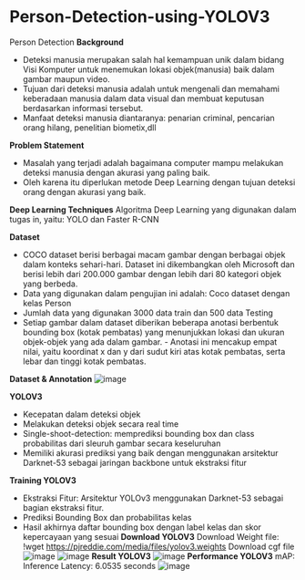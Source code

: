 # Person-Detection-using-YOLOV3
Person Detection
**Background** 
- Deteksi manusia merupakan salah hal kemampuan unik dalam bidang Visi Komputer untuk menemukan lokasi objek(manusia) baik dalam gambar maupun video.
- Tujuan dari deteksi manusia adalah untuk mengenali dan memahami keberadaan manusia dalam data visual dan membuat keputusan berdasarkan informasi tersebut.
- Manfaat deteksi manusia diantaranya: penarian criminal, pencarian orang hilang, penelitian biometix,dll
  
**Problem Statement** 
- Masalah yang terjadi adalah bagaimana computer mampu melakukan deteksi manusia dengan akurasi yang paling baik.
- Oleh karena itu diperlukan metode Deep Learning dengan tujuan deteksi orang dengan akurasi yang baik.
  
**Deep Learning Techniques** 
  Algoritma Deep Learning yang digunakan dalam tugas in, yaitu: YOLO dan Faster R-CNN
  
**Dataset** 
- COCO dataset berisi berbagai macam gambar dengan berbagai objek dalam konteks sehari-hari. Dataset ini dikembangkan oleh Microsoft dan berisi lebih dari 200.000 gambar dengan lebih dari 80 kategori objek yang berbeda.
- Data yang digunakan dalam pengujian ini adalah: Coco dataset dengan kelas Person
- Jumlah data yang digunakan 3000 data train dan 500 data Testing 
- Setiap gambar dalam dataset diberikan beberapa anotasi berbentuk bounding box (kotak pembatas) yang menunjukkan lokasi dan ukuran objek-objek yang ada dalam gambar. - 
  Anotasi ini mencakup empat nilai, yaitu koordinat x dan y dari sudut kiri atas kotak pembatas, serta lebar dan tinggi kotak pembatas.
  
**Dataset & Annotation** 
![image](https://github.com/fenchi-riti/Person-Detection-using-YOLOV3/assets/72839436/748c1e00-02e6-45b5-9119-5a30bc3bd8d8)

**YOLOV3** 
- Kecepatan dalam deteksi objek
- Melakukan deteksi objek secara real time
- Single-shoot-detection:  memprediksi bounding box dan class  probabilitas dari sleuruh gambar secara keseluruhan
- Memiliki akurasi prediksi yang baik dengan menggunakan arsitektur Darknet-53  sebagai jaringan backbone untuk ekstraksi fitur

**Training YOLOV3** 
- Ekstraksi Fitur: Arsitektur YOLOv3 menggunakan Darknet-53 sebagai bagian ekstraksi fitur. 
- Prediksi Bounding Box dan probabilitas kelas
- Hasil akhirnya daftar bounding box  dengan label kelas dan skor kepercayaan yang sesuai
**Download YOLOV3** 
Download Weight file: !wget https://pjreddie.com/media/files/yolov3.weights
Download cgf file ![image](https://github.com/fenchi-riti/Person-Detection-using-YOLOV3/assets/72839436/41de9ade-ac60-4b6e-8162-319b8dd9279d)
![image](https://github.com/fenchi-riti/Person-Detection-using-YOLOV3/assets/72839436/d44a528c-e20b-4e1d-8373-851698b49290)
**Result YOLOV3** 
![image](https://github.com/fenchi-riti/Person-Detection-using-YOLOV3/assets/72839436/72ee8fc3-53f7-4daf-94d2-c570c1e276de)
**Performance YOLOV3**
  mAP: 
Inference Latency: 6.0535 seconds
![image](https://github.com/fenchi-riti/Person-Detection-using-YOLOV3/assets/72839436/92f0a1a0-c0fa-4a13-9b3f-65b5bc6fe23a)








  

